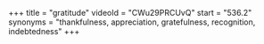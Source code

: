+++
title = "gratitude"
videoId = "CWu29PRCUvQ"
start = "536.2"
synonyms = "thankfulness, appreciation, gratefulness, recognition, indebtedness"
+++

